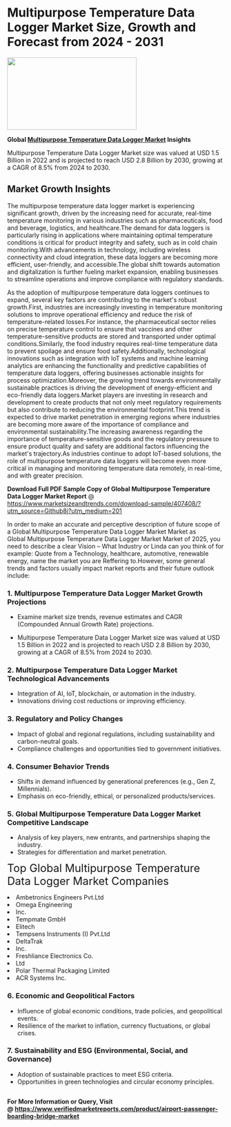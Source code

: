 <H1>Multipurpose Temperature Data Logger Market Size, Growth and Forecast from 2024 - 2031</H1><img class="aligncenter size-medium wp-image-584254" src="https://thirdeyenews.in/wp-content/uploads/2024/09/Global-Market-Research-300x168.jpeg" alt="" width="300" height="168" /><p><strong>Global&nbsp;<a href="https://www.marketsizeandtrends.com/download-sample/407408/?utm_source=Github8j?utm_medium=201">Multipurpose Temperature Data Logger Market</a> Insights</strong></p><p>Multipurpose Temperature Data Logger Market size was valued at USD 1.5 Billion in 2022 and is projected to reach USD 2.8 Billion by 2030, growing at a CAGR of 8.5% from 2024 to 2030.</p><p><h2>Market Growth Insights</h2> <p>The multipurpose temperature data logger market is experiencing significant growth, driven by the increasing need for accurate, real-time temperature monitoring in various industries such as pharmaceuticals, food and beverage, logistics, and healthcare.The demand for data loggers is particularly rising in applications where maintaining optimal temperature conditions is critical for product integrity and safety, such as in cold chain monitoring.With advancements in technology, including wireless connectivity and cloud integration, these data loggers are becoming more efficient, user-friendly, and accessible.The global shift towards automation and digitalization is further fueling market expansion, enabling businesses to streamline operations and improve compliance with regulatory standards.</p> <p>As the adoption of multipurpose temperature data loggers continues to expand, several key factors are contributing to the market's robust growth.First, industries are increasingly investing in temperature monitoring solutions to improve operational efficiency and reduce the risk of temperature-related losses.For instance, the pharmaceutical sector relies on precise temperature control to ensure that vaccines and other temperature-sensitive products are stored and transported under optimal conditions.Similarly, the food industry requires real-time temperature data to prevent spoilage and ensure food safety.Additionally, technological innovations such as integration with IoT systems and machine learning analytics are enhancing the functionality and predictive capabilities of temperature data loggers, offering businesses actionable insights for process optimization.Moreover, the growing trend towards environmentally sustainable practices is driving the development of energy-efficient and eco-friendly data loggers.Market players are investing in research and development to create products that not only meet regulatory requirements but also contribute to reducing the environmental footprint.This trend is expected to drive market penetration in emerging regions where industries are becoming more aware of the importance of compliance and environmental sustainability.The increasing awareness regarding the importance of temperature-sensitive goods and the regulatory pressure to ensure product quality and safety are additional factors influencing the market's trajectory.As industries continue to adopt IoT-based solutions, the role of multipurpose temperature data loggers will become even more critical in managing and monitoring temperature data remotely, in real-time, and with greater precision.<p><span class=""><strong>Download Full PDF Sample Copy of Global Multipurpose Temperature Data Logger Market Report</strong> @ <a href="https://www.marketsizeandtrends.com/download-sample/407408/?utm_source=Github8j?utm_medium=201" target="_blank">https://www.marketsizeandtrends.com/download-sample/407408/?utm_source=Github8j?utm_medium=201</a></span></p><p>In order to make an accurate and perceptive description of future scope of a Global&nbsp;Multipurpose Temperature Data Logger Market Market as Global&nbsp;Multipurpose Temperature Data Logger Market Market of 2025, you need to describe a clear Vision &ndash; What Industry or Linda can you think of for example: Quote from a Technology, healthcare, automotive, renewable energy, name the market you are Reffering to.However, some general trends and factors usually impact market reports and their future outlook include:</p><h3>1.&nbsp;<strong>Multipurpose Temperature Data Logger Market Growth Projections</strong></h3><ul><li>Examine market size trends, revenue estimates and CAGR (Compounded Annual Growth Rate) projections.</li><li><p>Multipurpose Temperature Data Logger Market size was valued at USD 1.5 Billion in 2022 and is projected to reach USD 2.8 Billion by 2030, growing at a CAGR of 8.5% from 2024 to 2030.</p></li></ul><h3>2.&nbsp;<strong>Multipurpose Temperature Data Logger Market Technological Advancements</strong></h3><ul><li>Integration of AI, IoT, blockchain, or automation in the industry.</li><li>Innovations driving cost reductions or improving efficiency.</li></ul><h3>3.&nbsp;<strong>Regulatory and Policy Changes</strong></h3><ul><li>Impact of global and regional regulations, including sustainability and carbon-neutral goals.</li><li>Compliance challenges and opportunities tied to government initiatives.</li></ul><h3>4.&nbsp;<strong>Consumer Behavior Trends</strong></h3><ul><li>Shifts in demand influenced by generational preferences (e.g., Gen Z, Millennials).</li><li>Emphasis on eco-friendly, ethical, or personalized products/services.</li></ul><h3>5.&nbsp;<strong>Global Multipurpose Temperature Data Logger Market Competitive Landscape</strong></h3><ul><li>Analysis of key players, new entrants, and partnerships shaping the industry.</li><li>Strategies for differentiation and market penetration.</li></ul><p data-pm-slice="1 1 []"><span style="color: inherit; font-family: inherit; font-size: 25px;">Top Global Multipurpose Temperature Data Logger Market Companies</span></p><div class="" data-test-id=""><p><li>Ambetronics Engineers Pvt.Ltd</li><li> Omega Engineering</li><li> Inc.</li><li> Tempmate GmbH</li><li> Elitech</li><li> Tempsens Instruments (I) Pvt.Ltd</li><li> DeltaTrak </li><li> Inc.</li><li> Freshliance Electronics Co.</li><li> Ltd</li><li> Polar Thermal Packaging Limited</li><li> ACR Systems Inc.</li></p></div><h3>6.&nbsp;<strong>Economic and Geopolitical Factors</strong></h3><ul><li>Influence of global economic conditions, trade policies, and geopolitical events.</li><li>Resilience of the market to inflation, currency fluctuations, or global crises.</li></ul><h3>7.&nbsp;<strong>Sustainability and ESG (Environmental, Social, and Governance)</strong></h3><ul><li>Adoption of sustainable practices to meet ESG criteria.</li><li>Opportunities in green technologies and circular economy principles.</li></ul><h2><strong style="font-size: 14px;">For More Information or Query, Visit @&nbsp;</strong><a style="background-color: #ffffff; font-size: 14px;" href="https://www.marketsizeandtrends.com/report/multipurpose-temperature-data-logger-market/" target="_blank">https://www.verifiedmarketreports.com/product/airport-passenger-boarding-bridge-market</a></h2>